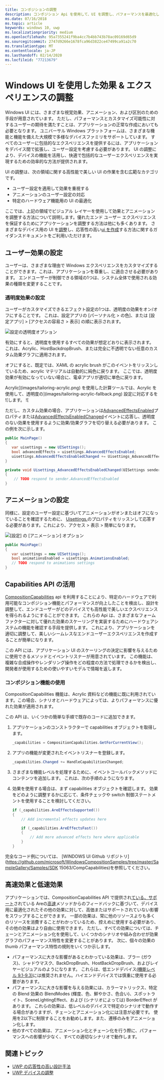 ```yaml
---
title: コンポジションの調整
description: コンポジション Api を使用して、UI を調整し、パフォーマンスを最適化し、ユーザー設定とデバイスの特性に対応します。
ms.date: 07/16/2018
ms.topic: article
keywords: windows 10, uwp
ms.localizationpriority: medium
ms.openlocfilehash: 95a7355241f9ba4cc7b4bb743b78ac09169d65d9
ms.sourcegitcommit: 2747d9266e1678fca96d3822ce47499ca91a2c70
ms.translationtype: MT
ms.contentlocale: ja-JP
ms.lasthandoff: 02/14/2020
ms.locfileid: "77213679"
---
```

# <a name="tailoring-effects--experiences-using-windows-ui"></a>Windows UI を使用した効果 & エクスペリエンスの調整

Windows UI には、さまざまな視覚効果、アニメーション、および区別のための手段が用意されています。 ただし、パフォーマンスとカスタマイズ可能性に対するユーザーの期待を満たすことは、アプリケーションの正常な作成においても必要となります。 ユニバーサル Windows プラットフォームは、さまざまな機能と機能を備えた大規模で多様なデバイスファミリをサポートしています。 すべてのユーザーに包括的なエクスペリエンスを提供するには、アプリケーションをデバイス間で拡張し、ユーザー設定を考慮する必要があります。 UI の調整により、デバイスの機能を活用し、快適で包括的なユーザーエクスペリエンスを実現するための効率的な方法が提供されます。

UI の調整は、次の領域に関する高性能で美しい UI の作業を含む広範なカテゴリです。

- ユーザー設定を適用して効果を重視する
- アニメーションのユーザー設定の対応
- 特定のハードウェア機能用の UI の最適化

ここでは、上記の領域でビジュアル レイヤーを使用して効果とアニメーションを調整する方法について説明します。優れたエンド ユーザー エクスペリエンスを保証するためにアプリケーションを調整する方法は他にも多くあります。 さまざまなデバイス用の UI を[調整](/windows/uwp/design/layout/screen-sizes-and-breakpoints-for-responsive-design)し、応答性の高い[ui を作成](/windows/uwp/design/layout/responsive-design)する方法に関するガイダンスドキュメントをご利用いただけます。

## <a name="user-effects-settings"></a>ユーザー効果の設定

ユーザーは、さまざまな理由で Windows エクスペリエンスをカスタマイズすることができます。これは、アプリケーションを尊重し、に適合させる必要があります。 エンドユーザーが制御できる領域の1つは、システム全体で使用される効果の種類を変更することです。

### <a name="transparency-effects-settings"></a>透明度効果の設定

ユーザーがカスタマイズできるエフェクト設定の1つは、透明度の効果をオン/オフにすることです。 これは、設定アプリの [パーソナル化 > の色]、または [設定アプリ] > [アクセスの容易さ > 表示] の順に表示されます。

![設定の透明度オプション](images/tailoring-transparency-setting.png)

有効にすると、透明度を使用するすべての効果が想定どおりに表示されます。 これは、Acrylic、HostBackdropBrush、または完全に不透明でない任意のカスタム効果グラフに適用されます。

オフにすると、既定では、XAML の acrylic brush がこのイベントをリッスンしているため、acrylic マテリアルは自動的に純色に戻ります。 ここでは、透明度効果が有効になっていない場合に、電卓アプリが適切に単色に戻ります。

Acrylic](images/tailoring-acrylic.png)
を使用した計算ツールでは、Acrylic を使用して、透明度の](images/tailoring-acrylic-fallback.png) 設定に対応するを ![します。 ![

ただし、カスタム効果の場合、アプリケーションは[AdvancedEffectsEnabled](https://docs.microsoft.com/uwp/api/windows.ui.viewmanagement.uisettings.advancedeffectsenabled)プロパティまたは[AdvancedEffectsEnabledChanged](https://docs.microsoft.com/uwp/api/windows.ui.viewmanagement.uisettings.advancedeffectsenabledchanged)イベントに応答し、透明度のない効果を使用するように効果/効果グラフを切り替える必要があります。 この例を次に示します。

```cs
public MainPage()
{
   var uisettings = new UISettings();
   bool advancedEffects = uisettings.AdvancedEffectsEnabled;
   uisettings.AdvancedEffectsEnabledChanged += Uisettings_AdvancedEffectsEnabledChanged;
}

private void Uisettings_AdvancedEffectsEnabledChanged(UISettings sender, object args)
{
    // TODO respond to sender.AdvancedEffectsEnabled
}
```

## <a name="animations-settings"></a>アニメーションの設定

同様に、設定のユーザー設定に基づいてアニメーションがオンまたはオフになっていることを確認するために、 [Uisettings.](https://docs.microsoft.com/uwp/api/windows.ui.viewmanagement.uisettings.animationsenabled)のプロパティをリッスンして応答する必要があります。これにより、アクセス > 表示 > 簡単になります。

![[設定] の [アニメーション] オプション](images/tailoring-animations-setting.png)

```cs
public MainPage()
{
   var uisettings = new UISettings();
   bool animationsEnabled = uisettings.AnimationsEnabled;
   // TODO respond to animations settings
}

```

## <a name="leveraging-the-capabilities-api"></a>Capabilities API の活用

[CompositionCapabilities](/uwp/api/windows.ui.composition.compositioncapabilities) api を利用することにより、特定のハードウェアで利用可能なコンポジション機能とパフォーマンスが向上したことを検出し、設計を調整して、エンドユーザーがどのデバイスでも高性能で美しいエクスペリエンスを得られるようにすることができます。 これらの Api は、さまざまなフォームファクターに対して優れた効果のスケーリングを実装するためにハードウェアシステムの機能を確認する手段を提供します。 これにより、アプリケーションを適切に調整して、美しいシームレスなエンドユーザーエクスペリエンスを作成することが簡単になります。

この API には、アプリケーション UI のスケーリングの決定に影響を与えるために使用できるメソッドとイベントリスナーが用意されています。 この機能は、複雑な合成操作やレンダリング操作をどの程度の方法で処理できるかを検出し、開発者が使用するための使いやすいモデルで情報を返します。

### <a name="using-composition-capabilities"></a>コンポジション機能の使用

CompositionCapabilities 機能は、Acrylic 資料などの機能に既に利用されています。この場合、シナリオとハードウェアによっては、よりパフォーマンスに優れた効果が適用されます。

この API は、いくつかの簡単な手順で既存のコードに追加できます。

1. アプリケーションのコンストラクターで capabilities オブジェクトを取得します。

    ```cs
    _capabilities = CompositionCapabilities.GetForCurrentView();
    ```

1. アプリの機能が変更されたイベントリスナーを登録します。

    ```cs
    _capabilities.Changed += HandleCapabilitiesChanged;
    ```

1. さまざまな機能レベルを処理するために、イベントコールバックメソッドにコンテンツを追加します。 これは、次の手順のようになります。
1. 効果を使用する場合は、まず capabilities オブジェクトを確認します。 効果をどのように調整するかに応じて、条件チェックや switch 制御ステートメントを使用することを検討してください。

    ```cs
    if (_capabilities.AreEffectsSupported())
    {
        // Add incremental effects updates here

        if (_capabilities.AreEffectsFast())
        {
            // Add more advanced effects here where applicable
        }
    }
    ```

完全なコード例については、 [WINDOWS UI Github リポジトリ](https://github.com/microsoft/WindowsCompositionSamples/tree/master/SampleGallery/Samples/SDK 15063/CompCapabilities)を参照してください。

## <a name="fast-vs-slow-effects"></a>高速効果と低速効果

アプリケーションでは、CompositionCapabilities API で提供され[ている、サポート](/uwp/api/windows.ui.composition.compositioncapabilities.areeffectssupported)されている Areの[高速](/uwp/api/windows.ui.composition.compositioncapabilities.areeffectsfast)メソッドからのフィードバックに基づいて、デバイス用に最適化されたその他の効果に対して、高価またはサポートされていない影響をスワップすることができます。 一部の効果は、常に他のリソースよりも多くのリソースを消費することがわかっているため、控えめに使用する必要があり、その他の効果はより自由に使用できます。 ただし、すべての効果については、チェーンとアニメーション化を使用して、いくつかのシナリオや組み合わせが効果グラフのパフォーマンス特性を変更することがあります。 次に、個々の効果の thumb パフォーマンス特性の規則をいくつか示します。

- パフォーマンスに大きな影響があるとわかっている効果は、ブラー (ガウス)、シャドウマスク、BackDropBrush、HostBackDropBrush、およびレイヤービジュアルのようになります。 これらは、低エンドデバイス[(機能レベル 9.1-9.3)](https://docs.microsoft.com/windows/desktop/direct3d11/overviews-direct3d-11-devices-downlevel-intro)には推奨されません。ハイエンドデバイスでは慎重に使用する必要があります。
- パフォーマンスに大きな影響を与える効果には、カラーマトリックス、特定の Blend 効果の BlendModes (輝度、色、鮮やかさ、色合い)、スポットライト、SceneLightingEffect、および (シナリオによっては) BorderEffect があります。 これらの効果は、低レベルのデバイスで特定のシナリオで動作する場合がありますが、チェーンとアニメーション化には注意が必要です。 使用を2以下に制限することをお勧めします。また、遷移のみをアニメーション化します。
- 他のすべての効果は、アニメーション化とチェーン化を行う際に、パフォーマンスへの影響が少なく、すべての適切なシナリオで動作します。

## <a name="related-articles"></a>関連トピック

- [UWP の応答性の高い設計手法](https://docs.microsoft.com/windows/uwp/design/layout/responsive-design)
- [UWP デバイスの調整](https://docs.microsoft.com/windows/uwp/design/layout/screen-sizes-and-breakpoints-for-responsive-design)
